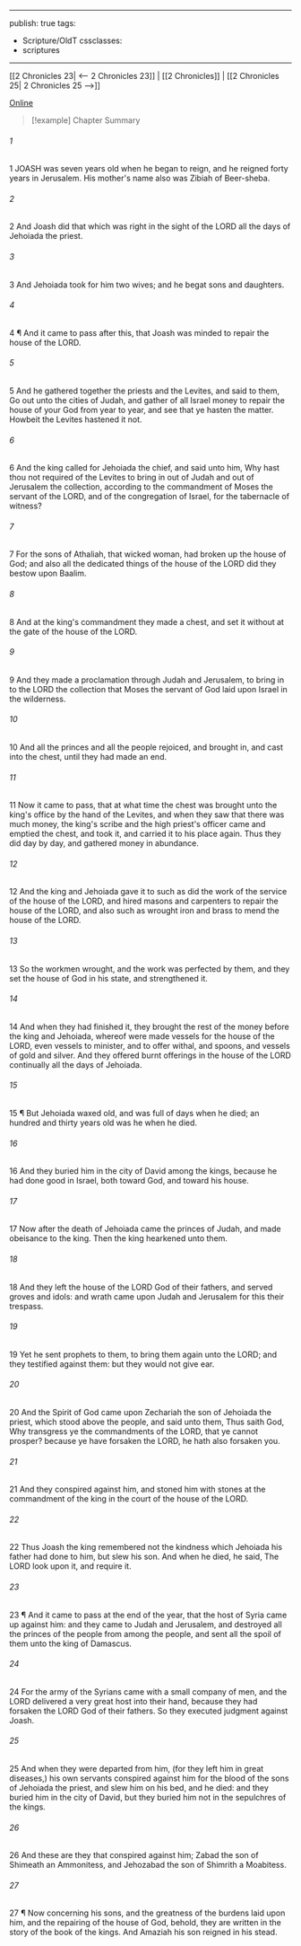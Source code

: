 

---
publish: true
tags:
  - Scripture/OldT
cssclasses:
  - scriptures
---
[[2 Chronicles 23| <-- 2 Chronicles 23]] | [[2 Chronicles]] | [[2 Chronicles 25| 2 Chronicles 25 -->]]

[Online](https://churchofjesuschrist.org/study/scriptures/ot/2-chr/24?lang=eng)

>[!example] Chapter Summary
>
###### 1
1 JOASH was seven years old when he began to reign, and he reigned forty years in Jerusalem.  His mother's name also was Zibiah of Beer-sheba.
###### 2
2 And Joash did that which was right in the sight of the LORD all the days of Jehoiada the priest.
###### 3
3 And Jehoiada took for him two wives; and he begat sons and daughters.
###### 4
4 ¶ And it came to pass after this, that Joash was minded to repair the house of the LORD.
###### 5
5 And he gathered together the priests and the Levites, and said to them, Go out unto the cities of Judah, and gather of all Israel money to repair the house of your God from year to year, and see that ye hasten the matter.  Howbeit the Levites hastened it not.
###### 6
6 And the king called for Jehoiada the chief, and said unto him, Why hast thou not required of the Levites to bring in out of Judah and out of Jerusalem the collection, according to the commandment of Moses the servant of the LORD, and of the congregation of Israel, for the tabernacle of witness?
###### 7
7 For the sons of Athaliah, that wicked woman, had broken up the house of God; and also all the dedicated things of the house of the LORD did they bestow upon Baalim.
###### 8
8 And at the king's commandment they made a chest, and set it without at the gate of the house of the LORD.
###### 9
9 And they made a proclamation through Judah and Jerusalem, to bring in to the LORD the collection that Moses the servant of God laid upon Israel in the wilderness.
###### 10
10 And all the princes and all the people rejoiced, and brought in, and cast into the chest, until they had made an end.
###### 11
11 Now it came to pass, that at what time the chest was brought unto the king's office by the hand of the Levites, and when they saw that there was much money, the king's scribe and the high priest's officer came and emptied the chest, and took it, and carried it to his place again.  Thus they did day by day, and gathered money in abundance.
###### 12
12 And the king and Jehoiada gave it to such as did the work of the service of the house of the LORD, and hired masons and carpenters to repair the house of the LORD, and also such as wrought iron and brass to mend the house of the LORD.
###### 13
13 So the workmen wrought, and the work was perfected by them, and they set the house of God in his state, and strengthened it.
###### 14
14 And when they had finished it, they brought the rest of the money before the king and Jehoiada, whereof were made vessels for the house of the LORD, even vessels to minister, and to offer withal, and spoons, and vessels of gold and silver.  And they offered burnt offerings in the house of the LORD continually all the days of Jehoiada.
###### 15
15 ¶ But Jehoiada waxed old, and was full of days when he died; an hundred and thirty years old was he when he died.
###### 16
16 And they buried him in the city of David among the kings, because he had done good in Israel, both toward God, and toward his house.
###### 17
17 Now after the death of Jehoiada came the princes of Judah, and made obeisance to the king.  Then the king hearkened unto them.
###### 18
18 And they left the house of the LORD God of their fathers, and served groves and idols: and wrath came upon Judah and Jerusalem for this their trespass.
###### 19
19 Yet he sent prophets to them, to bring them again unto the LORD; and they testified against them: but they would not give ear.
###### 20
20 And the Spirit of God came upon Zechariah the son of Jehoiada the priest, which stood above the people, and said unto them, Thus saith God, Why transgress ye the commandments of the LORD, that ye cannot prosper?  because ye have forsaken the LORD, he hath also forsaken you.
###### 21
21 And they conspired against him, and stoned him with stones at the commandment of the king in the court of the house of the LORD.
###### 22
22 Thus Joash the king remembered not the kindness which Jehoiada his father had done to him, but slew his son.  And when he died, he said, The LORD look upon it, and require it.
###### 23
23 ¶ And it came to pass at the end of the year, that the host of Syria came up against him: and they came to Judah and Jerusalem, and destroyed all the princes of the people from among the people, and sent all the spoil of them unto the king of Damascus.
###### 24
24 For the army of the Syrians came with a small company of men, and the LORD delivered a very great host into their hand, because they had forsaken the LORD God of their fathers.  So they executed judgment against Joash.
###### 25
25 And when they were departed from him, (for they left him in great diseases,) his own servants conspired against him for the blood of the sons of Jehoiada the priest, and slew him on his bed, and he died: and they buried him in the city of David, but they buried him not in the sepulchres of the kings.
###### 26
26 And these are they that conspired against him; Zabad the son of Shimeath an Ammonitess, and Jehozabad the son of Shimrith a Moabitess.
###### 27
27 ¶ Now concerning his sons, and the greatness of the burdens laid upon him, and the repairing of the house of God, behold, they are written in the story of the book of the kings.  And Amaziah his son reigned in his stead.



